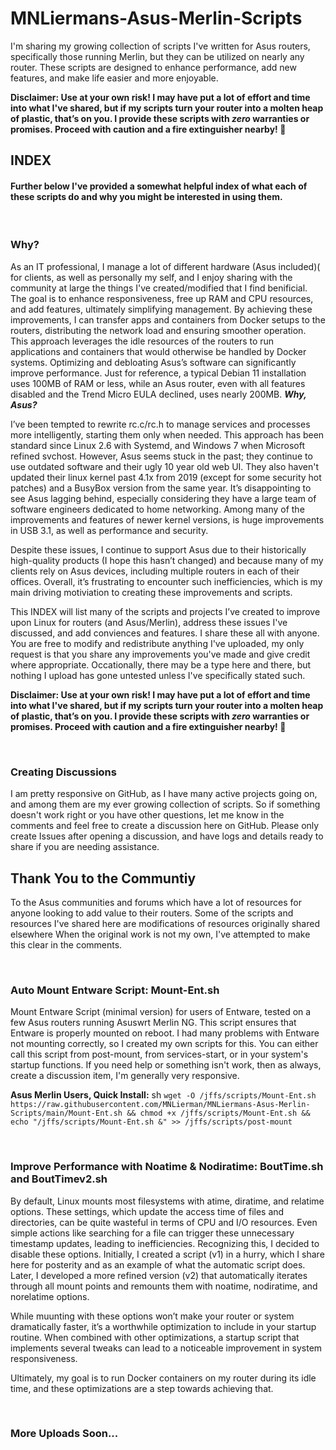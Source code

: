 # MNLiermans-Asus-Merlin-Scripts
I'm sharing my growing collection of scripts I've written for Asus routers, specifically those running Merlin, but they can be utilized on nearly any router. These scripts are designed to enhance performance, add new features, and make life easier and more enjoyable.

**Disclaimer: Use at your own risk! I may have put a lot of effort and time into what I've shared, but if my scripts turn your router into a molten heap of plastic, that’s on you. I provide these scripts with _zero_ warranties or promises. Proceed with caution and a fire extinguisher nearby! 🧯** 

## INDEX
#### Further below I've provided a somewhat helpful index of what each of these scripts do and why you might be interested in using them.

<br>

### Why?
As an IT professional, I manage a lot of different hardware (Asus included)( for clients, as well as personally my self, and I enjoy sharing with the community at large the things I've created/modified that I find benificial. The goal is to enhance responsiveness, free up RAM and CPU resources, and add features, ultimately simplifying management. By achieving these improvements, I can transfer apps and containers from Docker setups to the routers, distributing the network load and ensuring smoother operation. This approach leverages the idle resources of the routers to run applications and containers that would otherwise be handled by Docker systems. Optimizing and debloating Asus’s software can significantly improve performance. Just for reference, a typical Debian 11 installation uses 100MB of RAM or less, while an Asus router, even with all features disabled and the Trend Micro EULA declined, uses nearly 200MB.  ***Why, Asus?***

I’ve been tempted to rewrite rc.c/rc.h to manage services and processes more intelligently, starting them only when needed. This approach has been standard since Linux 2.6 with Systemd, and Windows 7 when Microsoft refined svchost. However, Asus seems stuck in the past; they continue to use outdated software and their ugly 10 year old web UI. They also haven't updated their linux kernel past 4.1x from 2019 (except for some security hot patches) and a BusyBox version from the same year. It’s disappointing to see Asus lagging behind, especially considering they have a large team of software engineers dedicated to home networking. Among many of the improvements and features of newer kernel versions, is huge improvements in USB 3.1, as well as performance and security.

Despite these issues, I continue to support Asus due to their historically high-quality products (I hope this hasn’t changed) and because many of my clients rely on Asus devices, including multiple routers in each of their offices. Overall, it’s frustrating to encounter such inefficiencies, which is my main driving motiviation to creating these improvements and scripts.

This INDEX will list many of the scripts and projects I’ve created to improve upon Linux for routers (and Asus/Merlin), address these issues I've discussed, and add conviences and features. I share these all with anyone. You are free to modify and redistribute anything I've uploaded, my only request is that you share any improvements you've made and give credit where appropriate. Occationally, there may be a type here and there, but nothing I upload has gone untested unless I've specifically stated such.

**Disclaimer: Use at your own risk! I may have put a lot of effort and time into what I've shared, but if my scripts turn your router into a molten heap of plastic, that’s on you. I provide these scripts with _zero_ warranties or promises. Proceed with caution and a fire extinguisher nearby! 🧯** 

<br>

### Creating Discussions
I am pretty responsive on GitHub, as I have many active projects going on, and among them are my ever growing collection of scripts. So if something doesn't work right or you have other questions, let me know in the comments and feel free to create a discussion here on GitHub. Please only create Issues after opening a discussion, and have logs and details ready to share if you are needing assistance.

## Thank You to the Communtiy
To the Asus communities and forums which have a lot of resources for anyone looking to add value to their routers. Some of the scripts and resources I've shared here are modifications of resources originally shared elsewhere When the original work is not my own, I've attempted to make this clear in the comments.

<br>

### Auto Mount Entware Script: Mount-Ent.sh
Mount Entware Script (minimal version) for users of Entware, tested on a few Asus routers running Asuswrt Merlin NG. This script ensures that Entware is properly mounted on reboot. I had many problems with Entware not mounting correctly, so I created my own scripts for this. You can either call this script from post-mount, from services-start, or in your system's startup functions. If you need help or something isn't work, then as always, create a discussion item, I'm generally very responsive.

**Asus Merlin Users, Quick Install:** sh ```wget -O /jffs/scripts/Mount-Ent.sh https://raw.githubusercontent.com/MNLierman/MNLiermans-Asus-Merlin-Scripts/main/Mount-Ent.sh && chmod +x /jffs/scripts/Mount-Ent.sh && echo "/jffs/scripts/Mount-Ent.sh &" >> /jffs/scripts/post-mount```

<br>

### Improve Performance with Noatime & Nodiratime: BoutTime.sh and BoutTimev2.sh
By default, Linux mounts most filesystems with atime, diratime, and relatime options. These settings, which update the access time of files and directories, can be quite wasteful in terms of CPU and I/O resources. Even simple actions like searching for a file can trigger these unnecessary timestamp updates, leading to inefficiencies. Recognizing this, I decided to disable these options. Initially, I created a script (v1) in a hurry, which I share here for posterity and as an example of what the automatic script does. Later, I developed a more refined version (v2) that automatically iterates through all mount points and remounts them with noatime, nodiratime, and norelatime options.

While muunting with these options won’t make your router or system dramatically faster, it’s a worthwhile optimization to include in your startup routine. When combined with other optimizations, a startup script that implements several tweaks can lead to a noticeable improvement in system responsiveness.

Ultimately, my goal is to run Docker containers on my router during its idle time, and these optimizations are a step towards achieving that.

<br>

### More Uploads Soon...
 
